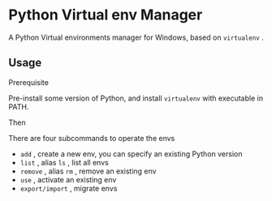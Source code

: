 # Python Virtual env Manager

A Python Virtual environments manager for Windows,
based on `virtualenv` .

## Usage

Prerequisite

Pre-install some version of Python,
and install `virtualenv` with executable in PATH.

Then

There are four subcommands to operate the envs

- `add` , create a new env, you can specify an existing Python version
- `list` , alias `ls` , list all envs
- `remove` , alias `rm` , remove an existing env
- `use` , activate an existing env
- `export/import` , migrate envs